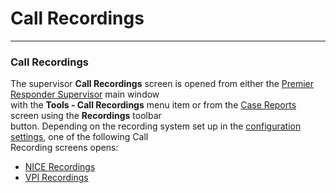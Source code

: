 # Call Recordings

***

### **Call Recordings**

The supervisor **Call Recordings** screen is opened from either the[Premier Responder Supervisor](../../../../911Adviser%20Supervisor.md) main window\
with the **Tools - Call Recordings** menu item or from the [CaseReports](<../../../../Case Reports.md>) screen using the **Recordings** toolbar\
button.  Depending on the recording system set up in the [configurationsettings](<../../../../Configuration Settings.md>), one of the following Call\
Recording screens opens:

* [NICE Recordings](nice-recordings.md)
* [VPI Recordings](vpi-recordings.md)
